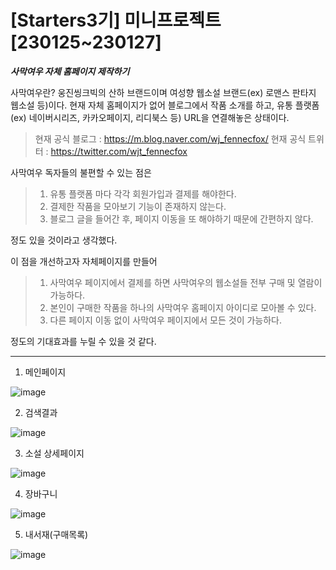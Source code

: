 # [Starters3기] 미니프로젝트 [230125~230127]

_**사막여우 자체 홈페이지 제작하기**_

사막여우란? 웅진씽크빅의 산하 브랜드이며 여성향 웹소설 브랜드(ex) 로맨스 판타지 웹소설 등)이다.
현재 자체 홈페이지가 없어 블로그에서 작품 소개를 하고, 유통 플랫폼 (ex) 네이버시리즈, 카카오페이지, 리디북스 등) URL을 연결해놓은 상태이다.

> 현재 공식 블로그 : https://m.blog.naver.com/wj_fennecfox/
현재 공식 트위터 : https://twitter.com/wjt_fennecfox

사막여우 독자들의 불편할 수 있는 점은

> 1. 유통 플랫폼 마다 각각 회원가입과 결제를 해야한다.
> 2. 결제한 작품을 모아보기 기능이 존재하지 않는다.
> 3. 블로그 글을 들어간 후, 페이지 이동을 또 해야하기 때문에 간편하지 않다.

정도 있을 것이라고 생각했다. 

이 점을 개선하고자 자체페이지를 만들어

> 1. 사막여우 페이지에서 결제를 하면 사막여우의 웹소설들 전부 구매 및 열람이 가능하다.
> 2. 본인이 구매한 작품을 하나의 사막여우 홈페이지 아이디로 모아볼 수 있다.
> 3. 다른 페이지 이동 없이 사막여우 페이지에서 모든 것이 가능하다.

정도의 기대효과를 누릴 수 있을 것 같다.

- - -

1. 메인페이지

![image](https://user-images.githubusercontent.com/108311729/215790046-fe71eba8-f0f6-4689-a0cb-5f56abf1e053.png)

2. 검색결과

![image](https://user-images.githubusercontent.com/108311729/215790100-7151aa37-8242-4047-9017-39ae7f68927c.png)

3. 소설 상세페이지

![image](https://user-images.githubusercontent.com/108311729/215790158-e886d5cd-d9f8-4632-9dd1-5f414e84999d.png)

4. 장바구니

![image](https://user-images.githubusercontent.com/108311729/215790209-bf5de75f-cdf1-4135-bf80-88c7b4b43bb8.png)

5. 내서재(구매목록)

![image](https://user-images.githubusercontent.com/108311729/215790256-b63b56f9-8315-47bc-8929-36b959ef79a0.png)
